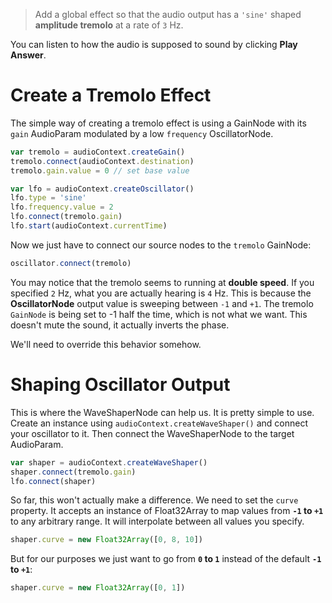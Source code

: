 > Add a global effect so that the audio output has a `'sine'` shaped **amplitude tremolo** at a rate of `3` Hz.

You can listen to how the audio is supposed to sound by clicking **Play Answer**.

# Create a Tremolo Effect

The simple way of creating a tremolo effect is using a GainNode with its `gain` AudioParam modulated by a low `frequency` OscillatorNode.

```js
var tremolo = audioContext.createGain()
tremolo.connect(audioContext.destination)
tremolo.gain.value = 0 // set base value

var lfo = audioContext.createOscillator()
lfo.type = 'sine'
lfo.frequency.value = 2
lfo.connect(tremolo.gain)
lfo.start(audioContext.currentTime)
```

Now we just have to connect our source nodes to the `tremolo` GainNode:

```js
oscillator.connect(tremolo)
```

You may notice that the tremolo seems to running at **double speed**. If you specified `2` Hz, what you are actually hearing is `4` Hz. This is because the **OscillatorNode** output value is sweeping between `-1` and `+1`. The tremolo `GainNode` is being set to -1 half the time, which is not what we want. This doesn't mute the sound, it actually inverts the phase. 

We'll need to override this behavior somehow.

# Shaping Oscillator Output

This is where the WaveShaperNode can help us. It is pretty simple to use. Create an instance using `audioContext.createWaveShaper()` and connect your oscillator to it. Then connect the WaveShaperNode to the target AudioParam.

```js
var shaper = audioContext.createWaveShaper()
shaper.connect(tremolo.gain)
lfo.connect(shaper)
```

So far, this won't actually make a difference. We need to set the `curve` property. It accepts an instance of Float32Array to map values from **`-1` to `+1`** to any arbitrary range. It will interpolate between all values you specify.

```js
shaper.curve = new Float32Array([0, 8, 10])
```

But for our purposes we just want to go from **`0` to `1`** instead of the default **`-1` to `+1`**:

```js
shaper.curve = new Float32Array([0, 1])
```
